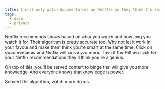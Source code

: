 ```yaml
---
title: I will only watch documentaries on Netflix so they think I'm smart.
tags:
  - data
  - privacy
---
```

Netflix recommends shows based on what you watch and how long you watch it for. Their algorithm is pretty accurate too. Why not let it work in your favour and make them think you're smart at the same time. Click on documentaries and Netflix will serve you more. Then if the FBI ever ask for your Netflix recommendations they'll think you're a genius. 

On top of this, you'll be served content to binge that will give you more knowledge. And everyone knows that knowledge is power.

Subvert the algorithm, watch more docos.
